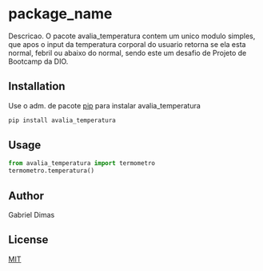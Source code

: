 # package_name

Descricao. 
O pacote avalia_temperatura contem um unico modulo simples, que apos o input da temperatura corporal do usuario retorna se ela esta normal, febril ou abaixo do normal, sendo este um desafio de Projeto de Bootcamp da DIO.
## Installation

Use o adm. de pacote [pip](https://pip.pypa.io/en/stable/) para instalar avalia_temperatura

```bash
pip install avalia_temperatura
```

## Usage

```python
from avalia_temperatura import termometro
termometro.temperatura()
```

## Author
Gabriel Dimas

## License
[MIT](https://choosealicense.com/licenses/mit/)